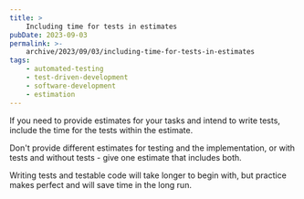 ```yaml
---
title: >
    Including time for tests in estimates
pubDate: 2023-09-03
permalink: >-
    archive/2023/09/03/including-time-for-tests-in-estimates
tags:
    - automated-testing
    - test-driven-development
    - software-development
    - estimation
---
```


If you need to provide estimates for your tasks and intend to write tests, include the time for the tests within the estimate.

Don't provide different estimates for testing and the implementation, or with tests and without tests - give one estimate that includes both.

Writing tests and testable code will take longer to begin with, but practice makes perfect and will save time in the long run.
